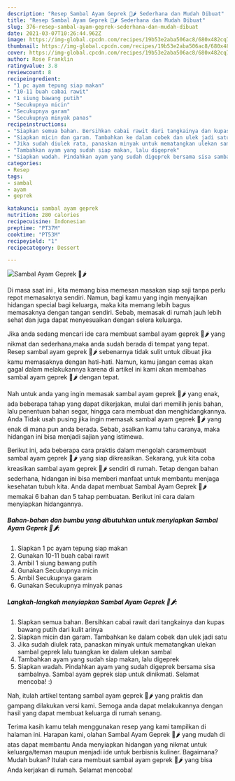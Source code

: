 ```yaml
---
description: "Resep Sambal Ayam Geprek 🐔🌶️ Sederhana dan Mudah Dibuat"
title: "Resep Sambal Ayam Geprek 🐔🌶️ Sederhana dan Mudah Dibuat"
slug: 376-resep-sambal-ayam-geprek-sederhana-dan-mudah-dibuat
date: 2021-03-07T10:26:44.962Z
image: https://img-global.cpcdn.com/recipes/19b53e2aba506ac8/680x482cq70/sambal-ayam-geprek-🐔🌶️-foto-resep-utama.jpg
thumbnail: https://img-global.cpcdn.com/recipes/19b53e2aba506ac8/680x482cq70/sambal-ayam-geprek-🐔🌶️-foto-resep-utama.jpg
cover: https://img-global.cpcdn.com/recipes/19b53e2aba506ac8/680x482cq70/sambal-ayam-geprek-🐔🌶️-foto-resep-utama.jpg
author: Rose Franklin
ratingvalue: 3.8
reviewcount: 8
recipeingredient:
- "1 pc ayam tepung siap makan"
- "10-11 buah cabai rawit"
- "1 siung bawang putih"
- "Secukupnya micin"
- "Secukupnya garam"
- "Secukupnya minyak panas"
recipeinstructions:
- "Siapkan semua bahan. Bersihkan cabai rawit dari tangkainya dan kupas bawang putih dari kulit arinya"
- "Siapkan micin dan garam. Tambahkan ke dalam cobek dan ulek jadi satu"
- "Jika sudah diulek rata, panaskan minyak untuk mematangkan ulekan sambal geprek lalu tuangkan ke dalam ulekan sambal"
- "Tambahkan ayam yang sudah siap makan, lalu digeprek"
- "Siapkan wadah. Pindahkan ayam yang sudah digeprek bersama sisa sambalnya. Sambal ayam geprek siap untuk dinikmati. Selamat mencoba! :)"
categories:
- Resep
tags:
- sambal
- ayam
- geprek

katakunci: sambal ayam geprek 
nutrition: 280 calories
recipecuisine: Indonesian
preptime: "PT37M"
cooktime: "PT53M"
recipeyield: "1"
recipecategory: Dessert

---
```



![Sambal Ayam Geprek 🐔🌶️](https://img-global.cpcdn.com/recipes/19b53e2aba506ac8/680x482cq70/sambal-ayam-geprek-🐔🌶️-foto-resep-utama.jpg)

Di masa  saat ini , kita memang bisa memesan masakan siap saji tanpa perlu repot memasaknya sendiri. Namun, bagi kamu yang ingin menyajikan hidangan special bagi keluarga, maka kita memang lebih bagus memasaknya dengan tangan sendiri. Sebab, memasak di rumah jauh lebih sehat dan juga dapat menyesuaikan dengan selera keluarga.

Jika anda sedang mencari ide cara membuat sambal ayam geprek 🐔🌶️ yang nikmat dan sederhana,maka anda sudah berada di tempat yang tepat. Resep sambal ayam geprek 🐔🌶️  sebenarnya tidak sulit untuk dibuat jika kamu memasaknya dengan hati-hati. Namun, kamu jangan cemas akan gagal dalam melakukannya 
karena di artikel ini kami akan membahas sambal ayam geprek 🐔🌶️ dengan tepat.  



Nah untuk anda yang ingin memasak sambal ayam geprek 🐔🌶️ yang enak, ada beberapa tahap yang dapat dikerjakan, mulai dari memilih jenis bahan, lalu penentuan bahan segar, hingga cara membuat dan menghidangkannya. Anda Tidak usah pusing jika ingin memasak sambal ayam geprek 🐔🌶️ yang enak di mana pun anda berada. Sebab, asalkan kamu  tahu caranya, maka hidangan ini bisa menjadi sajian yang istimewa.

Berikut ini, ada beberapa cara praktis  dalam mengolah caramembuat sambal ayam geprek 🐔🌶️ yang siap dikreasikan. Sekarang, yuk kita coba kreasikan sambal ayam geprek 🐔🌶️ sendiri di rumah. Tetap dengan bahan sederhana, hidangan ini bisa memberi manfaat untuk membantu menjaga kesehatan tubuh kita. Anda dapat membuat Sambal Ayam Geprek 🐔🌶️ memakai 6 bahan dan 5 tahap pembuatan. Berikut ini cara dalam menyiapkan hidangannya.

<!--inarticleads1-->

##### Bahan-bahan dan bumbu yang dibutuhkan untuk menyiapkan Sambal Ayam Geprek 🐔🌶️:

1. Siapkan 1 pc ayam tepung siap makan
1. Gunakan 10-11 buah cabai rawit
1. Ambil 1 siung bawang putih
1. Gunakan Secukupnya micin
1. Ambil Secukupnya garam
1. Gunakan Secukupnya minyak panas




<!--inarticleads2-->

##### Langkah-langkah menyiapkan Sambal Ayam Geprek 🐔🌶️:

1. Siapkan semua bahan. Bersihkan cabai rawit dari tangkainya dan kupas bawang putih dari kulit arinya
1. Siapkan micin dan garam. Tambahkan ke dalam cobek dan ulek jadi satu
1. Jika sudah diulek rata, panaskan minyak untuk mematangkan ulekan sambal geprek lalu tuangkan ke dalam ulekan sambal
1. Tambahkan ayam yang sudah siap makan, lalu digeprek
1. Siapkan wadah. Pindahkan ayam yang sudah digeprek bersama sisa sambalnya. Sambal ayam geprek siap untuk dinikmati. Selamat mencoba! :)




Nah, itulah artikel tentang  sambal ayam geprek 🐔🌶️  yang praktis dan gampang dilakukan versi kami. Semoga anda dapat melakukannya dengan hasil yang dapat membuat keluarga di rumah senang. 

Terima kasih kamu telah menggunakan resep yang kami tampilkan di halaman ini. Harapan kami, olahan  Sambal Ayam Geprek 🐔🌶️ yang mudah di atas dapat membantu Anda menyiapkan hidangan yang nikmat untuk keluarga/teman maupun menjadi ide untuk berbisnis kuliner. Bagaimana? Mudah bukan? Itulah cara membuat sambal ayam geprek 🐔🌶️ yang bisa Anda kerjakan di rumah. Selamat mencoba!

